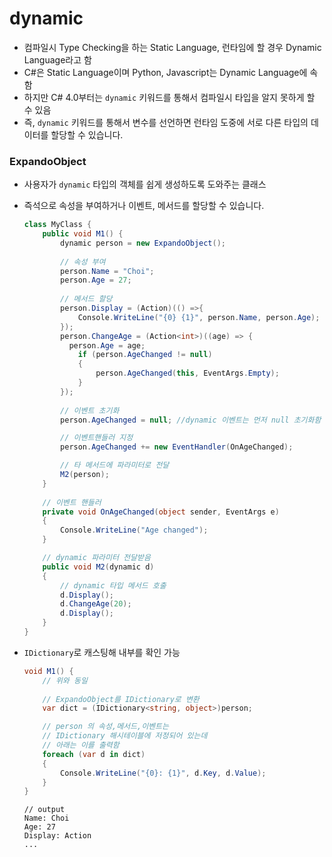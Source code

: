 # dynamic

* 컴파일시 Type Checking을 하는 Static Language, 런타임에 할 경우 Dynamic Language라고 함
* C#은 Static Language이며 Python, Javascript는 Dynamic Language에 속함
* 하지만 C# 4.0부터는 `dynamic` 키워드를 통해서 컴파일시 타입을 알지 못하게 할 수 있음
* 즉, `dynamic` 키워드를 통해서 변수를 선언하면 런타임 도중에 서로 다른 타입의 데이터를 할당할 수 있습니다.



### ExpandoObject

* 사용자가 `dynamic` 타입의 객체를 쉽게 생성하도록 도와주는 클래스

* 즉석으로 속성을 부여하거나 이벤트, 메서드를 할당할 수 있습니다.

  ```c#
  class MyClass {
      public void M1() {
          dynamic person = new ExpandoObject();
          
          // 속성 부여
          person.Name = "Choi";
          person.Age = 27;
          
          // 메서드 할당
          person.Display = (Action)(() =>{
              Console.WriteLine("{0} {1}", person.Name, person.Age);
          });
          person.ChangeAge = (Action<int>)((age) => {
          	person.Age = age;
              if (person.AgeChanged != null)
              {
                  person.AgeChanged(this, EventArgs.Empty);
              }
          });
          
          // 이벤트 초기화
          person.AgeChanged = null; //dynamic 이벤트는 먼저 null 초기화함
  
          // 이벤트핸들러 지정
          person.AgeChanged += new EventHandler(OnAgeChanged);
  
          // 타 메서드에 파라미터로 전달
          M2(person);
      }
      
      // 이벤트 핸들러
      private void OnAgeChanged(object sender, EventArgs e)
      {
          Console.WriteLine("Age changed");
      }
  
      // dynamic 파라미터 전달받음
      public void M2(dynamic d)
      {
          // dynamic 타입 메서드 호출 
          d.Display();
          d.ChangeAge(20);
          d.Display();
      }
  }
  ```

* `IDictionary`로 캐스팅해 내부를 확인 가능

  ```c#
  void M1() {
      // 위와 동일
      
      // ExpandoObject를 IDictionary로 변환
      var dict = (IDictionary<string, object>)person;
  
      // person 의 속성,메서드,이벤트는
      // IDictionary 해시테이블에 저정되어 있는데
      // 아래는 이를 출력함
      foreach (var d in dict)
      {
          Console.WriteLine("{0}: {1}", d.Key, d.Value);
      }
  }
  ```

  ```
  // output
  Name: Choi
  Age: 27
  Display: Action
  ...
  ```

  



